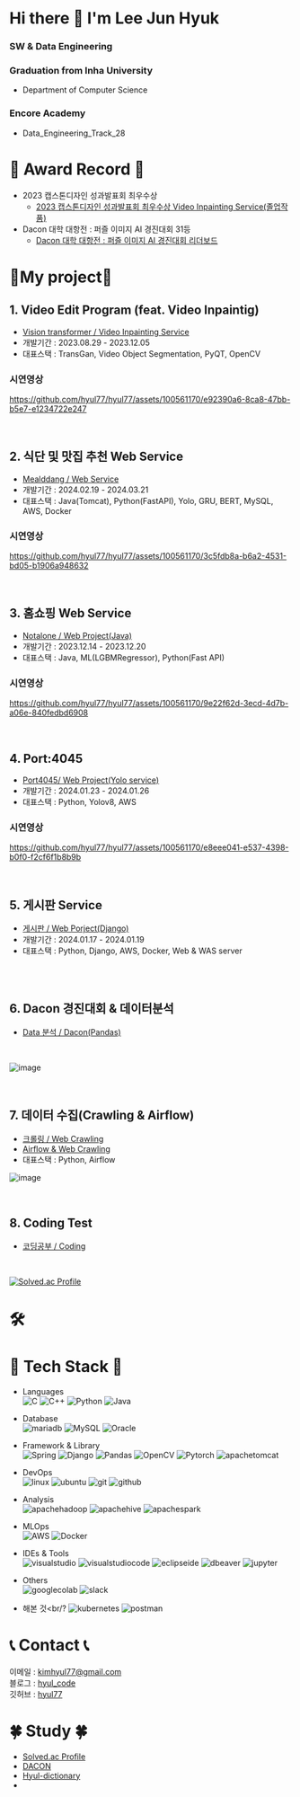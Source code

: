 # Hi there 👋 I'm Lee Jun Hyuk
### SW & Data Engineering
### Graduation from Inha University
- Department of Computer Science
### Encore Academy
- Data_Engineering_Track_28

# 🥇 Award Record 🥇
- 2023 캡스톤디자인 성과발표회 최우수상
  - [2023 캡스톤디자인 성과발표회 최우수상 Video Inpainting Service(졸업작품)](https://github.com/hyul77/VIP)
- Dacon 대학 대항전 : 퍼즐 이미지 AI 경진대회 31등
  - [Dacon 대학 대항전 : 퍼즐 이미지 AI 경진대회 리더보드](https://dacon.io/competitions/official/236207/leaderboard)




# 🌟My project🌟

## 1. Video Edit Program (feat. Video Inpaintig)
- [Vision transformer / Video Inpainting Service](https://github.com/hyul77/VIP)
- 개발기간 : 2023.08.29 - 2023.12.05
- 대표스택 : TransGan, Video Object Segmentation, PyQT, OpenCV

### 시연영상


https://github.com/hyul77/hyul77/assets/100561170/e92390a6-8ca8-47bb-b5e7-e1234722e247

<br/>

## 2. 식단 및 맛집 추천 Web Service
- [Mealddang / Web Service](https://github.com/hyul77/Mealddang)
- 개발기간 : 2024.02.19 - 2024.03.21
- 대표스택 : Java(Tomcat), Python(FastAPI), Yolo, GRU, BERT, MySQL, AWS, Docker

### 시연영상


https://github.com/hyul77/hyul77/assets/100561170/3c5fdb8a-b6a2-4531-bd05-b1906a948632





<br/>

## 3. 홈쇼핑 Web Service
- [Notalone / Web Project(Java)](https://github.com/hyul77/hyul-notalone)
- 개발기간 : 2023.12.14 - 2023.12.20
- 대표스택 : Java, ML(LGBMRegressor), Python(Fast API)

### 시연영상

https://github.com/hyul77/hyul77/assets/100561170/9e22f62d-3ecd-4d7b-a06e-840fedbd6908



<br/>

## 4. Port:4045
- [Port4045/ Web Project(Yolo service)](https://github.com/hyul77/Port4045)
- 개발기간 : 2024.01.23 - 2024.01.26
- 대표스택 : Python, Yolov8, AWS

### 시연영상



https://github.com/hyul77/hyul77/assets/100561170/e8eee041-e537-4398-b0f0-f2cf6f1b8b9b




<br/>



## 5. 게시판 Service
- [게시판 / Web Porject(Django)](https://github.com/hyul77/hyul-django)
- 개발기간 : 2024.01.17 - 2024.01.19
- 대표스택 : Python, Django, AWS, Docker, Web & WAS server
<br/>

<br/>

## 6. Dacon 경진대회 & 데이터분석

- [Data 분석 / Dacon(Pandas)](https://github.com/hyul77/hyul-pandas)<br/>
  
<br/>

![image](https://github.com/hyul77/hyul77/assets/100561170/14a7af98-719d-4d33-b132-0be3ebe394d2)

<br/>

## 7. 데이터 수집(Crawling & Airflow)

- [크롤링 / Web Crawling](https://github.com/hyul77/hyul-crawling)<br/>
- [Airflow & Web Crawling](https://github.com/hyul77/hyul-airflow)<br/>
- 대표스택 : Python, Airflow

![image](https://github.com/hyul77/hyul-airflow/assets/100561170/94b83ecf-395e-4764-813b-f1b2fb0bbc0b)

<br/>

## 8. Coding Test

- [코딩공부 / Coding](https://github.com/hyul77/Algorithm)<br/>

<br/>

[![Solved.ac Profile](http://mazassumnida.wtf/api/v2/generate_badge?boj=hyul7)](https://solved.ac/hyul7/)<br/>

# 🛠️

# 📖 Tech Stack 📖
- Languages<br/>
![C](https://img.shields.io/badge/c-A8B9CC?style=flat-square&logo=cColor=white)
![C++](https://img.shields.io/badge/C++-00599C?style=flat-square&logo=cpluspluslogoColor=white)
![Python](https://img.shields.io/badge/Python-3670A0?style=flat-square&logo=python&logoColor=ffdd54)
![Java](https://img.shields.io/badge/java-437291.svg?style=flat-square&logo=openjdk&logoColor=white)

- Database<br/>
![mariadb](https://img.shields.io/badge/mariadb-003545.svg?style=flat-square&logo=mariadb&logoColor=white)
![MySQL](https://img.shields.io/badge/MySQL-4479A1.svg?style=flat-square&logo=MySQL&logoColor=white)
![Oracle](https://img.shields.io/badge/Oracle-F80000.svg?style=flat-square&logo=oracle&logoColor=white)

- Framework & Library<br/>
![Spring](https://img.shields.io/badge/spring-6DB33F.svg?style=flat-square&logo=spring&logoColor=white)
![Django](https://img.shields.io/badge/django-092E20.svg?style=flat-square&logo=django&logoColor=white)
![Pandas](https://img.shields.io/badge/pandas-150458.svg?style=flat-square&logo=pandas&logoColor=white)
![OpenCV](https://img.shields.io/badge/opencv-5C3EE8.svg?style=flat-square&logo=opencv&logoColor=white)
![Pytorch](https://img.shields.io/badge/pytorch-EE4C2C.svg?style=flat-square&logo=pytorch&logoColor=white)
![apachetomcat](https://img.shields.io/badge/apachetomcat-F8DC75.svg?style=flat-square&logo=apachetomcat&logoColor=white)


- DevOps<br/>
![linux](https://img.shields.io/badge/linux-FCC624.svg?style=flat-square&logo=linux&logoColor=white)
![ubuntu](https://img.shields.io/badge/ubuntu-E95420.svg?style=flat-square&logo=ubuntu&logoColor=white)
![git](https://img.shields.io/badge/git-F05032.svg?style=flat-square&logo=git&logoColor=white)
![github](https://img.shields.io/badge/github-181717.svg?style=flat-square&logo=github&logoColor=white)

- Analysis<br/>
![apachehadoop](https://img.shields.io/badge/apachehadoop-66CCFF.svg?style=flat-square&logo=apachehadoop&logoColor=white)
![apachehive](https://img.shields.io/badge/apachehive-FDEE21.svg?style=flat-square&logo=apachehive&logoColor=white)
![apachespark](https://img.shields.io/badge/apachespark-E25A1C.svg?style=flat-square&logo=apachespark&logoColor=white)


- MLOps<br/>
![AWS](https://img.shields.io/badge/AWS-%23FF9900.svg?style=flat-square&logo=amazon-aws&logoColor=white)
![Docker](https://img.shields.io/badge/docker-%230db7ed.svg?style=flat-square&logo=docker&logoColor=white)


- IDEs & Tools<br/>
![visualstudio](https://img.shields.io/badge/visualstudio-5C2D91?style=flat-square&logo=visualstudio&logoColor=white)
![visualstudiocode](https://img.shields.io/badge/visualstudiocode-007ACC?style=flat-square&logo=visualstudiocode&logoColor=white)
![eclipseide](https://img.shields.io/badge/eclipseide-2C2255?style=flat-square&logo=eclipseide&logoColor=white)
![dbeaver](https://img.shields.io/badge/dbeaver-382923?style=flat-square&logo=dbeaver&logoColor=white)
![jupyter](https://img.shields.io/badge/jupyter-F37626?style=flat-square&logo=jupyter&logoColor=white)

- Others<br/>
![googlecolab](https://img.shields.io/badge/googlecolab-F9AB00.svg?style=flat-square&logo=googlecolab&logoColor=white)
![slack](https://img.shields.io/badge/slack-4A154B.svg?style=flat-square&logo=slack&logoColor=white)

- 해본 것<br/?
![kubernetes](https://img.shields.io/badge/kubernetes-326CE5.svg?style=flat-square&logo=opencv&logoColor=white)
![postman](https://img.shields.io/badge/postman-FF6C37?style=flat-square&logo=postman&logoColor=white)

# 📞 Contact 📞
이메일 : kimhyul77@gmail.com </br>
블로그 : [hyul_code](https://hyul-code.tistory.com/) </br>
깃허브 : [hyul77](https://github.com/hyul77)

# 🍀 Study 🍀
- [Solved.ac Profile](https://solved.ac/hyul7/)<br/>
- [DACON](https://dacon.io/myprofile/474256/home)<br/>
- [Hyul-dictionary](https://github.com/hyul77/hyul-dictionary)<br/>
- 


